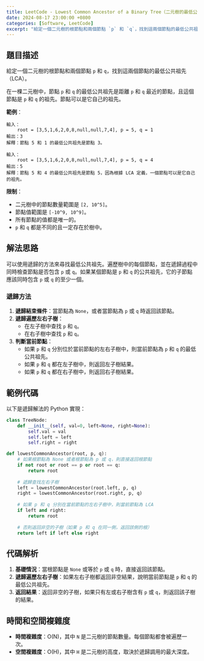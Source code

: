 ```yaml
---
title: LeetCode - Lowest Common Ancestor of a Binary Tree（二元樹的最低公共祖先）
date: 2024-08-17 23:00:00 +0800
categories: [Software, LeetCode]
excerpt: "給定一個二元樹的根節點和兩個節點 `p` 和 `q`，找到這兩個節點的最低公共祖先（LCA）。在一棵二元樹中，節點 `p` 和 `q` 的最低公共祖先是距離 `p` 和 `q` 最近的節點，且這個節點是 `p` 和 `q` 的祖先。節點可以是它自己的祖先。"
---
```


## 題目描述
給定一個二元樹的根節點和兩個節點 `p` 和 `q`，找到這兩個節點的最低公共祖先（LCA）。

在一棵二元樹中，節點 `p` 和 `q` 的最低公共祖先是距離 `p` 和 `q` 最近的節點，且這個節點是 `p` 和 `q` 的祖先。節點可以是它自己的祖先。

**範例**：

```
輸入：
    root = [3,5,1,6,2,0,8,null,null,7,4], p = 5, q = 1
輸出：3
解釋：節點 5 和 1 的最低公共祖先是節點 3。

輸入：
    root = [3,5,1,6,2,0,8,null,null,7,4], p = 5, q = 4
輸出：5
解釋：節點 5 和 4 的最低公共祖先是節點 5，因為根據 LCA 定義，一個節點可以是它自己的祖先。
```

**限制**：
- 二元樹中的節點數量範圍是 `[2, 10^5]`。
- 節點值範圍是 `[-10^9, 10^9]`。
- 所有節點的值都是唯一的。
- `p` 和 `q` 都是不同的且一定存在於樹中。

## 解法思路
可以使用遞歸的方法來尋找最低公共祖先。遍歷樹中的每個節點，並在遞歸過程中同時檢查節點是否包含 `p` 或 `q`。如果某個節點是 `p` 和 `q` 的公共祖先，它的子節點應該同時包含 `p` 或 `q` 的至少一個。

### 遞歸方法
1. **遞歸結束條件**：當節點為 `None`，或者當節點為 `p` 或 `q` 時返回該節點。
2. **遞歸遍歷左右子樹**：
   - 在左子樹中查找 `p` 和 `q`。
   - 在右子樹中查找 `p` 和 `q`。
3. **判斷當前節點**：
   - 如果 `p` 和 `q` 分別位於當前節點的左右子樹中，則當前節點為 `p` 和 `q` 的最低公共祖先。
   - 如果 `p` 和 `q` 都在左子樹中，則返回左子樹結果。
   - 如果 `p` 和 `q` 都在右子樹中，則返回右子樹結果。

## 範例代碼

以下是遞歸解法的 Python 實現：

```python
class TreeNode:
    def __init__(self, val=0, left=None, right=None):
        self.val = val
        self.left = left
        self.right = right

def lowestCommonAncestor(root, p, q):
    # 如果根節點為 None 或者根節點為 p 或 q，則直接返回根節點
    if not root or root == p or root == q:
        return root
    
    # 遞歸查找左右子樹
    left = lowestCommonAncestor(root.left, p, q)
    right = lowestCommonAncestor(root.right, p, q)
    
    # 如果 p 和 q 分別在當前節點的左右子樹中，則當前節點為 LCA
    if left and right:
        return root
    
    # 否則返回非空的子樹（如果 p 和 q 在同一側，返回該側的根）
    return left if left else right
```

## 代碼解析
1. **基礎情況**：當根節點是 `None` 或等於 `p` 或 `q` 時，直接返回該節點。
2. **遞歸遍歷左右子樹**：如果左右子樹都返回非空結果，說明當前節點是 `p` 和 `q` 的最低公共祖先。
3. **返回結果**：返回非空的子樹，如果只有左或右子樹含有 `p` 或 `q`，則返回該子樹的結果。

## 時間和空間複雜度
- **時間複雜度**：O(N)，其中 `N` 是二元樹的節點數量。每個節點都會被遍歷一次。
- **空間複雜度**：O(H)，其中 `H` 是二元樹的高度，取決於遞歸調用的最大深度。
